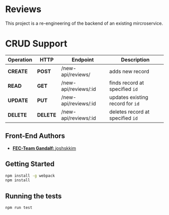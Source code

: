 # Reviews
This project is a re-engineering of the backend of an existing mircroservice.

# CRUD Support
| Operation | HTTP | Endpoint | Description |
|-----------|------|--------------|-------------|
| **CREATE** | **POST** | /new-api/reviews/ | adds new record |
| **READ** | **GET** | /new-api/reviews/:id | finds record at specified `id` |
| **UPDATE** | **PUT** | /new-api/reviews/:id | updates existing record for `id` |
| **DELETE** | **DELETE** | /new-api/reviews/:id | deletes record at specified `id` |


## Front-End Authors
* **[FEC-Team Gandalf: ](https://github.com/Team-Gandalf)** [joshskkim](https://github.com/joshskkim)

## Getting Started
```sh
npm install -g webpack
npm install
```

## Running the tests
```sh
npm run test
```